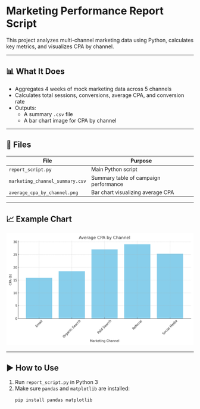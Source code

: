 # Marketing Performance Report Script

This project analyzes multi-channel marketing data using Python, calculates key metrics, and visualizes CPA by channel.

---

## 📊 What It Does

- Aggregates 4 weeks of mock marketing data across 5 channels
- Calculates total sessions, conversions, average CPA, and conversion rate
- Outputs:
  - A summary `.csv` file
  - A bar chart image for CPA by channel

---

## 📂 Files

| File                          | Purpose                                   |
|------------------------------|-------------------------------------------|
| `report_script.py`           | Main Python script                        |
| `marketing_channel_summary.csv` | Summary table of campaign performance  |
| `average_cpa_by_channel.png` | Bar chart visualizing average CPA         |

---

## 📈 Example Chart

![CPA by Channel](average_cpa_by_channel.png)

---

## ▶️ How to Use

1. Run `report_script.py` in Python 3
2. Make sure `pandas` and `matplotlib` are installed:
   ```bash
   pip install pandas matplotlib
